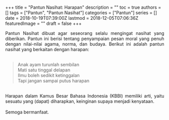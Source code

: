 +++
title = "Pantun Nasihat: Harapan"
description = ""
toc = true
authors = []
tags = ["Pantun", "Pantun Nasihat"]
categories = ["Pantun"]
series = []
date = 2018-10-19T07:39:00Z
lastmod = 2018-12-05T07:06:36Z
featuredImage = ""
draft = false
+++

<div style="text-align: justify;">Pantun Nasihat dibuat agar seseorang selalu mengingat nasihat yang diberikan. Pantun ini berisi tentang penyampaian pesan moral yang penuh dengan nilai-nilai agama, norma, dan budaya. Berikut ini adalah pantun nasihat yang berkaitan dengan harapan:<br /><br />
<blockquote class="tr_bq">Anak ayam turunlah sembilan<br />Mati satu tinggal delapan<br />Ilmu boleh sedikit ketinggalan<br />Tapi jangan sampai putus harapan</blockquote><br />
Harapan dalam Kamus Besar Bahasa Indonesia (KBBI) memiliki arti, yaitu sesuatu yang (dapat) diharapkan, keinginan supaya menjadi kenyataan.<br /><br />
Semoga bermanfaat.</div>
